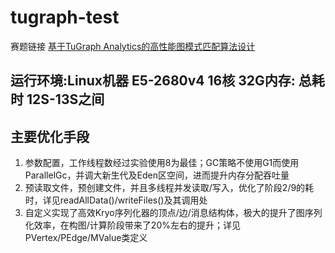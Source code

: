 # tugraph-test
赛题链接 [基于TuGraph Analytics的⾼性能图模式匹配算法设计](https://www.datafountain.cn/competitions/975)
## 运行环境:Linux机器 E5-2680v4 16核 32G内存: 总耗时 12S-13S之间
## 主要优化手段
1. 参数配置，工作线程数经过实验使用8为最佳；GC策略不使用G1而使用ParallelGc，并调大新生代及Eden区空间，进而提升内存分配吞吐量
2. 预读取文件，预创建文件，并且多线程并发读取/写入，优化了阶段2/9的耗时，详见readAllData()/writeFiles()及其调用处
3. 自定义实现了高效Kryo序列化器的顶点/边/消息结构体，极大的提升了图序列化效率，在构图/计算阶段带来了20%左右的提升；详见
   PVertex/PEdge/MValue类定义

